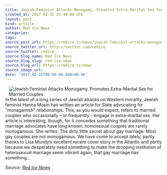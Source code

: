 ```yaml
---
title: Jewish Feminist Attacks Monogamy, Promotes Extra-Marital Sex for Married Couples
created_at: 2017-02-15 23:49:00 UTC
layout: post
kind: article
author: Red Ice News
categories: 
tags: 
source_post_url: https://redice.tv/news/jewish-feminist-attacks-monogamy-promotes-extra-marital-sex-for-married-couples
source_twitter_url: http://twitter.com/redice
source_twitter: redice
source_blog_name: Red Ice News
source_blog_slug: red-ice-news
source_blog_url: https://redice.tv/news
source_image_url: 
date: '2017-02-15T00:00:00.000+00:00'
---
```

<img align="left" hspace="12" alt="Jewish Feminist Attacks Monogamy, Promotes Extra-Marital Sex for Married Couples" src="https://rdice.net/a/c/n/17/02160041-hanna%20rosin%20jew.9cd7b47f.jpg"> In the latest of a long series of Jewish attacks on Western morality, Jewish feminist Hanna Mosin has written an article for Slate advocating for “monagamish” relationships. This, as you would expect, refers to married couples who occasionally – or frequently – engage in extra-marital sex. Her article is interesting, though, for it concedes something that traditional marriage advocates have long known: homosexual couples are rarely monogamous. She writes: The dirty little secret about gay marriage: Most gay couples are not monogamous. We have come to accept lately, partly thanks to Liza Mundy’s excellent recent cover story in the Atlantic and partly because we desperately need something to make the drooping institution of heterosexual marriage seem vibrant again, that gay marriage has something&#8230;<div class="">
    <i>Source: <a href="https://redice.tv/news">Red Ice News</a></i>
</div>
